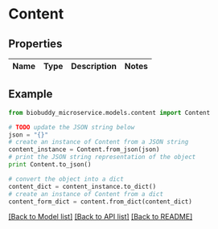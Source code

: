 # Content


## Properties

Name | Type | Description | Notes
------------ | ------------- | ------------- | -------------

## Example

```python
from biobuddy_microservice.models.content import Content

# TODO update the JSON string below
json = "{}"
# create an instance of Content from a JSON string
content_instance = Content.from_json(json)
# print the JSON string representation of the object
print Content.to_json()

# convert the object into a dict
content_dict = content_instance.to_dict()
# create an instance of Content from a dict
content_form_dict = content.from_dict(content_dict)
```
[[Back to Model list]](../README.md#documentation-for-models) [[Back to API list]](../README.md#documentation-for-api-endpoints) [[Back to README]](../README.md)


